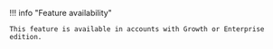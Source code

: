 !!! info "Feature availability"

    This feature is available in accounts with Growth or Enterprise edition.
